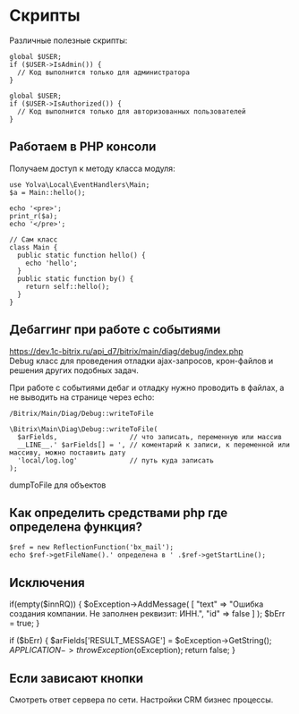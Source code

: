 # Скрипты
Различные полезные скрипты:

    global $USER;
    if ($USER->IsAdmin()) {
      // Код выполнится только для администратора
    }

    global $USER;
    if ($USER->IsAuthorized()) {
      // Код выполнится только для авторизованных пользователей
    }

## Работаем в PHP консоли
Получаем доступ к методу класса модуля:

    use Yolva\Local\EventHandlers\Main;
    $a = Main::hello();

    echo '<pre>';
    print_r($a);
    echo '</pre>';

    // Сам класс
    class Main {
      public static function hello() {
        echo 'hello';
      }
      public static function by() {
        return self::hello();
      }
    }

## Дебаггинг при работе с событиями
https://dev.1c-bitrix.ru/api_d7/bitrix/main/diag/debug/index.php  
Debug класс для проведения отладки ajax-запросов, крон-файлов и решения других подобных задач.

При работе с событиями дебаг и отладку нужно проводить в файлах, а не выводить на странице через echo:

    /Bitrix/Main/Diag/Debug::writeToFile

    \Bitrix\Main\Diag\Debug::writeToFile(
      $arFields,                  // что записать, переменную или массив
      __LINE__.' $arFields[] = ', // коментарий к записи, к переменной или массиву, можно поставить дату
      'local/log.log'             // путь куда записать
    );

dumpToFile для объектов

## Как определить средствами php где определена функция?

    $ref = new ReflectionFunction('bx_mail');
    echo $ref->getFileName().' определена в ' .$ref->getStartLine();

## Исключения

  if(empty($innRQ)) {
    $oException->AddMessage(
      [
        "text" => "Ошибка создания компании. Не заполнен реквизит: ИНН.",
        "id" => false
      ]
    );
    $bErr = true;
  }

  if ($bErr) {
    $arFields['RESULT_MESSAGE'] = $oException->GetString();
    $APPLICATION->throwException($oException);
    return false;
  }

## Если зависают кнопки
Смотреть ответ сервера по сети. Настройки CRM бизнес процессы.
